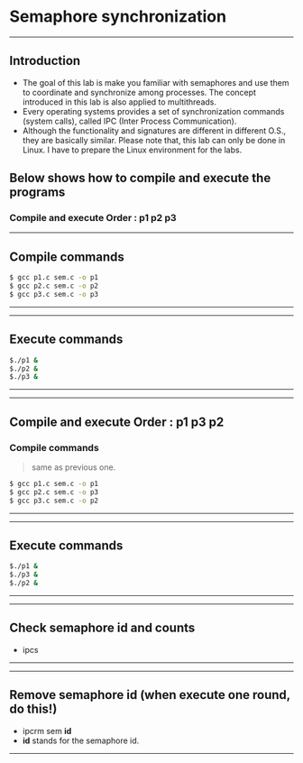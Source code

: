 # Semaphore synchronization

***
**Introduction**
---------------------------------------

- The goal of this lab is make you familiar with semaphores and use them to coordinate and synchronize among processes. The concept introduced in this lab is also applied to multithreads.
- Every operating systems provides a set of synchronization commands (system calls), called IPC (Inter Process Communication).
- Although the functionality and signatures are different in different O.S., they are basically similar. Please note that, this lab can only be done in Linux. I have to prepare the Linux environment for the labs. 

## **Below shows how to compile and execute the programs**

### Compile and execute Order : p1 p2 p3

***
## Compile commands
```sh
$ gcc p1.c sem.c -o p1
$ gcc p2.c sem.c -o p2
$ gcc p3.c sem.c -o p3

```
---------------------------------------
***
## Execute commands
```sh
$./p1 &
$./p2 &
$./p3 &
```
---------------------------------------

***
## Compile and execute Order : p1 p3 p2

### Compile commands

>same as previous one.
```sh
$ gcc p1.c sem.c -o p1
$ gcc p2.c sem.c -o p3
$ gcc p3.c sem.c -o p2
```
---------------------------------------
***
## Execute commands
```sh
$./p1 &
$./p3 &
$./p2 &
```
---------------------------------------
***
## Check semaphore id and counts
 - ipcs
---------------------------------------

***
## Remove semaphore id (when execute one round, do this!)
 - ipcrm sem **id**
 - **id** stands for the semaphore id.
 ---------------------------------------




